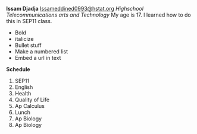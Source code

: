 **Issam Djadja**
Issameddined0993@hstat.org
*Highschool Telecommunications arts and Technology*
My age is 17. I learned how to do this in SEP11 class.
* Bold
* italicize
* Bullet stuff
* Make a numbered list
* Embed a url in text

**Schedule**

1) SEP11
2) English  
3) Health  
4) Quality of Life  
5) Ap Calculus  
6) Lunch  
7) Ap Biology  
8) Ap Biology